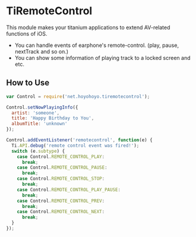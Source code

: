 TiRemoteControl
====

This module makes your titanium applications to extend AV-related functions of iOS.

- You can handle events of earphone's remote-control. (play, pause, nextTrack and so on.)
- You can show some information of playing track to a locked screen and etc.


How to Use
----

```javascript
var Control = require('net.hoyohoyo.tiremotecontrol');

Control.setNowPlayingInfo({
  artist: 'someone',
  title: 'Happy Birthday to You',
  albumTitle: 'unknown'
});

Control.addEventListener('remotecontrol', function(e) {
  Ti.API.debug('remote control event was fired!');
  switch (e.subtype) {
    case Control.REMOTE_CONTROL_PLAY:
      break;
    case Control.REMOTE_CONTROL_PAUSE:
      break;
    case Control.REMOTE_CONTROL_STOP:
      break;
    case Control.REMOTE_CONTROL_PLAY_PAUSE:
      break;
    case Control.REMOTE_CONTROL_PREV:
      break;
    case Control.REMOTE_CONTROL_NEXT:
      break;
  }
});
```
